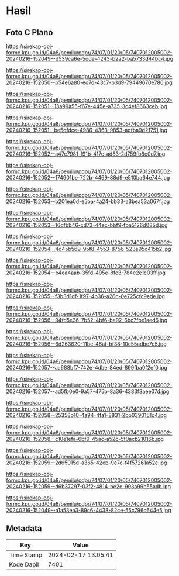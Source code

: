# Hasil

## Foto C Plano

https://sirekap-obj-formc.kpu.go.id/04a8/pemilu/pdpr/74/07/01/20/05/7407012005002-20240216-152049--d539ca6e-5dde-4243-b222-ba5733d44bc4.jpg

https://sirekap-obj-formc.kpu.go.id/04a8/pemilu/pdpr/74/07/01/20/05/7407012005002-20240216-152050--b54e6a80-ed7d-43c7-b3d9-79449670e780.jpg

https://sirekap-obj-formc.kpu.go.id/04a8/pemilu/pdpr/74/07/01/20/05/7407012005002-20240216-152051--13a99a55-f67e-445e-a735-3c4ef8663ceb.jpg

https://sirekap-obj-formc.kpu.go.id/04a8/pemilu/pdpr/74/07/01/20/05/7407012005002-20240216-152051--be5dfdce-4986-4363-9853-adfba9d21751.jpg

https://sirekap-obj-formc.kpu.go.id/04a8/pemilu/pdpr/74/07/01/20/05/7407012005002-20240216-152052--a47c7981-f91b-417e-ad83-2d759fb8e0d7.jpg

https://sirekap-obj-formc.kpu.go.id/04a8/pemilu/pdpr/74/07/01/20/05/7407012005002-20240216-152052--174901be-722b-4469-88d9-e510ba64e744.jpg

https://sirekap-obj-formc.kpu.go.id/04a8/pemilu/pdpr/74/07/01/20/05/7407012005002-20240216-152053--b201ea0d-e5ba-4a24-bb33-a3bea53a067f.jpg

https://sirekap-obj-formc.kpu.go.id/04a8/pemilu/pdpr/74/07/01/20/05/7407012005002-20240216-152053--16dfbb46-cd73-44ec-bbf9-fba5126d085d.jpg

https://sirekap-obj-formc.kpu.go.id/04a8/pemilu/pdpr/74/07/01/20/05/7407012005002-20240216-152054--4d45b569-95f8-4553-8756-523e95c415b2.jpg

https://sirekap-obj-formc.kpu.go.id/04a8/pemilu/pdpr/74/07/01/20/05/7407012005002-20240216-152054--e4ea4aab-35fd-495e-8fc3-784e2e1c03ff.jpg

https://sirekap-obj-formc.kpu.go.id/04a8/pemilu/pdpr/74/07/01/20/05/7407012005002-20240216-152055--f3b3d1df-1f97-4b36-a26c-0e725cfc9ede.jpg

https://sirekap-obj-formc.kpu.go.id/04a8/pemilu/pdpr/74/07/01/20/05/7407012005002-20240216-152056--94fd5e36-7b52-4bf6-ba92-6bc7fbe1aed6.jpg

https://sirekap-obj-formc.kpu.go.id/04a8/pemilu/pdpr/74/07/01/20/05/7407012005002-20240216-152056--6d263620-11be-46af-bf38-10c55adbc7e5.jpg

https://sirekap-obj-formc.kpu.go.id/04a8/pemilu/pdpr/74/07/01/20/05/7407012005002-20240216-152057--aa688bf7-742e-4dbe-84ed-899fba0f2ef0.jpg

https://sirekap-obj-formc.kpu.go.id/04a8/pemilu/pdpr/74/07/01/20/05/7407012005002-20240216-152057--ad5fb0e0-9a57-475b-8a36-4383f3aee07d.jpg

https://sirekap-obj-formc.kpu.go.id/04a8/pemilu/pdpr/74/07/01/20/05/7407012005002-20240216-152058--25358b10-4a94-4fa1-8831-2bb0390151c4.jpg

https://sirekap-obj-formc.kpu.go.id/04a8/pemilu/pdpr/74/07/01/20/05/7407012005002-20240216-152058--c10e1efa-6bf9-45ac-a52c-5f0acb21016b.jpg

https://sirekap-obj-formc.kpu.go.id/04a8/pemilu/pdpr/74/07/01/20/05/7407012005002-20240216-152059--2d65015d-a365-42eb-9e7c-f4f57261a52e.jpg

https://sirekap-obj-formc.kpu.go.id/04a8/pemilu/pdpr/74/07/01/20/05/7407012005002-20240216-152059--d6b37297-03f2-4814-be2e-993a99b55adb.jpg

https://sirekap-obj-formc.kpu.go.id/04a8/pemilu/pdpr/74/07/01/20/05/7407012005002-20240216-152049--a1a53ea3-89c6-4438-82ce-55c796c644e5.jpg


## Metadata

| Key        | Value               |
| ---------- | ------------------- |
| Time Stamp | 2024-02-17 13:05:41 |
| Kode Dapil | 7401                |




